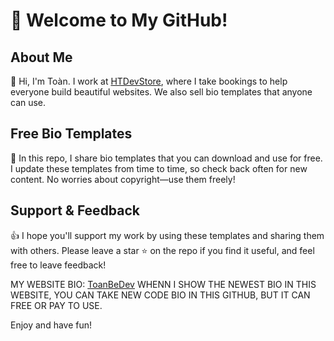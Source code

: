 # 🌟 Welcome to My GitHub!

## About Me
👋 Hi, I'm Toàn. I work at [HTDevStore](https://htdevstore.top), where I take bookings to help everyone build beautiful websites. We also sell bio templates that anyone can use.

## Free Bio Templates
📂 In this repo, I share bio templates that you can download and use for free. I update these templates from time to time, so check back often for new content. No worries about copyright—use them freely!

## Support & Feedback
👍 I hope you'll support my work by using these templates and sharing them with others. Please leave a star ⭐ on the repo if you find it useful, and feel free to leave feedback!

MY WEBSITE BIO: [ToanBeDev](http://toanbedev.great-site.net) WHENN I SHOW THE NEWEST BIO IN THIS WEBSITE, YOU CAN TAKE NEW CODE BIO IN THIS GITHUB, BUT IT CAN FREE OR PAY TO USE.

Enjoy and have fun!
